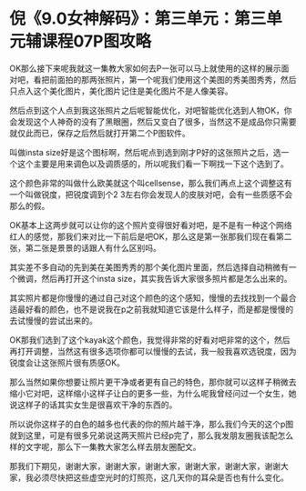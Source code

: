 # 倪《9.0女神解码》：第三单元：第三单元辅课程07P图攻略

OK那么接下来呢我就这一集教大家如何去P一张可以马上就使用的这样的展示面对吧，看把前面拍的那两张照片，第一个呢我们使用这个美图的秀美图秀秀，然后只点入这个美化图片，美化图片记住是美化图片不是人像美容。

然后点到这个人点到我这张照片之后呢智能优化，对吧智能优化选到人物OK，你会发现这个人神奇的没有了黑眼圈，然后又变白了很多，当然这不是成品你只需要就仅此而已，保存之后然后就打开第二个P图软件。

叫做insta size好是这个图标啊，然后呢点到选到刚才P好的这张照片之后，选一个这个主要是用来调色以及调质感的，所以呢我们看一下啊找一下这个选到了。

这个颜色非常的叫做什么欧美就这个叫cellsense，那么我们再点上这个调整这有一个叫做锐度，把锐度调到个2 3左右你会发现人的皮肤对吧，会有一些质感不会那么的假。

OK基本上这两步就可以让你的这个照片变得很好看对吧，是不是有一种这个网络红人的感觉，那我们来对比一下前后是吧OK，那么这是第一张那我们现在看第二张，第二张是景景的话跟人有什么区别吗。

其实差不多自动的先到美在美图秀秀的那个美化图片里面，然后选择自动稍微有一个微调，然后再打开这个insta size，其实我告诉大家很多照片都是怎么出来的。

其实照片都是你慢慢的通过自己对这个颜色的这个感知，慢慢的去找找到一个最合适最好看的颜色，也不是说我在p之前我就知道它该是什么样子，而是都是慢慢的去试慢慢的尝试出来的。

OK那我们选到了这个kayak这个颜色，我觉得非常的好看对吧非常的这个，然后再打开调整，当然这有很多选项你都可以慢慢的去试，我一般我喜欢选锐度，因为锐度会让这张照片很有质感OK。

那么当然如果你想要让照片更干净或者更有自己的特色，那你就可以这样子稍微去缩小它对吧，这样缩小这样子让白的更多一些，为什么呢我曾经问过一个女生，她说这样子的话其实女生是很喜欢干净的东西的。

所以说你这样子的白色的越多也代表的你的照片越干净，那么我们今天的这个p图就到这里，可是有很多兄弟说这两天照片已经p完了，那么我发朋友圈我该配怎么样的文字呢，那么下一集教大家怎么样去朋友圈配文。

那我们下期见，谢谢大家，谢谢大家，谢谢大家，谢谢大家，谢谢大家，谢谢大家，我必须尽快把这些虚空光时的灯照亮，这几天你的耳朵是否也有什么变化。

